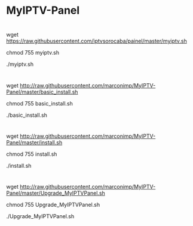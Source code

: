 # MyIPTV-Panel
#
wget https://raw.githubusercontent.com/iptvsorocaba/painel/master/myiptv.sh

chmod 755 myiptv.sh

./myiptv.sh
#
wget http://raw.githubusercontent.com/marconimp/MyIPTV-Panel/master/basic_install.sh

chmod 755 basic_install.sh

./basic_install.sh
#
wget http://raw.githubusercontent.com/marconimp/MyIPTV-Panel/master/install.sh

chmod 755 install.sh

./install.sh

#
wget http://raw.githubusercontent.com/marconimp/MyIPTV-Panel/master/Upgrade_MyIPTVPanel.sh

chmod 755 Upgrade_MyIPTVPanel.sh

./Upgrade_MyIPTVPanel.sh

#
